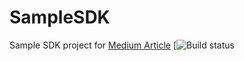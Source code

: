 # SampleSDK
Sample SDK project for [Medium Article](https://link.medium.com/teOXVgSeo5)
[![Build status](https://travis-ci.com/thedonmon/SampleSDK.svg?branch=master)
